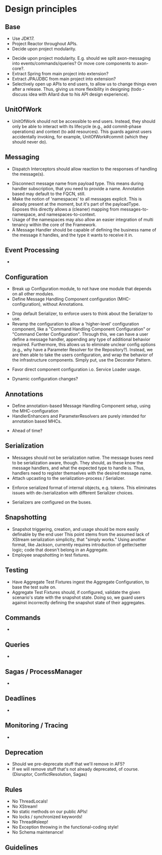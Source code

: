 # Design principles

## Base
- Use JDK17.
- Project Reactor throughout APIs.
- Decide upon project modularity. 
* Decide upon project modularity.
  E.g. should we split axon-messaging into events/commands/queries?
  Or move core components to axon-core?.
* Extract Spring from main project into extension?
* Extract JPA/JDBC from main project into extension?
* Selectively open up APIs to end users, to allow us to change things even after a release.
  Thus, giving us more flexibility in designing (todo - discuss idea with Allard due to his API design experience).

## UnitOfWork
- UnitOfWork should not be accessible to end users. 
  Instead, they should only be able to interact with its lifecycle (e.g., add commit-phase operations) and context (to add resources).
  This guards against users accidentally invoking, for example, UnitOfWork#commit (which they should never do).

## Messaging
- Dispatch Interceptors should allow reaction to the responses of handling the message(s).
* Disconnect message name from payload type. 
  This means during handler subscription, that you need to provide a name. 
  Annotation based may default to the FQCN, still.
* Make the notion of 'namespaces' to all messages explicit. 
  This is already present at the moment, but it's part of the payloadType. 
  Exposes this directly allows a (cleaner) mapping from messages-to-namespace, and namespaces-to-context.
* Usage of the namespaces may also allow an easier integration of multi tenancy within the core of the Framework.
* A Message Handler should be capable of defining the business name of the message it handles,
   and the type it wants to receive it in.

## Event Processing
* 

## Configuration
- Break up Configuration module, to not have one module that depends on all other modules.
- Define Message Handling Component configuration (MHC-configuration), without Annotations.
* Drop default Serializer, to enforce users to think about the Serializer to use.
* Revamp the configuration to allow a 'higher-level' configuration component,
   like a "Command Handling Component Configuration" or "Command Center Configuration".
  Through this, we can have a user define a message handler, appending any type of additional behavior required.
  Furthermore, this allows us to eliminate unclear config options (e.g., why have a Parameter Resolver for the Repository?).
  Instead, we are then able to take the users configuration, 
   and wrap the behavior of the infrastructure components.
  Simply put, use the Decorator Pattern.
- Favor direct component configuration i.o. Service Loader usage.
* Dynamic configuration changes?

## Annotations
- Define annotation-based Message Handling Component setup, using the MHC-configuration
- HandlerEnhancers and ParameterResolvers are purely intended for annotation based MHCs.
* Ahead of time?

## Serialization
- Messages should not be serialization native. 
  The message buses need to be serialization aware, though. 
  They should, as these know the message handlers, and what the expected type to handle is. 
  Thus, handlers need to register themselves with the desired message name.
- Attach upcasting to the serialization-process / Serializer.
* Enforce serialized format of internal objects, e.g. tokens.
  This eliminates issues with de-/serialization with different Serializer choices.
- Serializers are configured on the buses.

## Snapshotting
- Snapshot triggering, creation, and usage should be more easily definable by the end user
  This point stems from the assumed lack of XStream serialization simplicity, that "simply works."
  Using another format, like Jackson, currently requires introduction of getter/setter logic; code that doesn't belong in an Aggregate.
- Employee snapshotting in test fixtures.

## Testing
- Have Aggregate Test Fixtures ingest the Aggregate Configuration, to base the test suite on.
- Aggregate Test Fixtures should, if configured, validate the given scenario's state with the snapshot state.
  Doing so, we guard users against incorrectly defining the snapshot state of their aggregates.

## Commands
* 

## Queries
* 

## Sagas / ProcessManager
* 

## Deadlines
* 

## Monitoring / Tracing
* 

## Deprecation
* Should we pre-deprecate stuff that we'll remove in AF5?
* If we will remove stuff that's not already deprecated, of course. (Disruptor, ConflictResolution, Sagas)

## Rules
- No ThreadLocals!
- No XStream! 
- No static methods on our public APIs!
- No locks / synchronized keywords!
- No Thread#sleep!
- No Exception throwing in the functional-coding style!
- No Schema maintenance!

## Guidelines